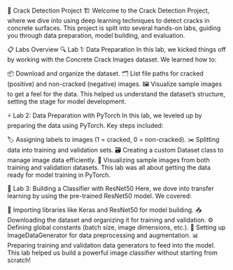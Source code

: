 🚧 Crack Detection Project 🏗️
Welcome to the Crack Detection Project, where we dive into using deep learning techniques to detect cracks in concrete surfaces. This project is split into several hands-on labs, guiding you through data preparation, model building, and evaluation.

📋 Labs Overview
🔍 Lab 1: Data Preparation
In this lab, we kicked things off by working with the Concrete Crack Images dataset. We learned how to:

📦 Download and organize the dataset.
🗂️ List file paths for cracked (positive) and non-cracked (negative) images.
🖼️ Visualize sample images to get a feel for the data.
This helped us understand the dataset’s structure, setting the stage for model development.

⚡ Lab 2: Data Preparation with PyTorch
In this lab, we leveled up by preparing the data using PyTorch. Key steps included:

🏷️ Assigning labels to images (1 = cracked, 0 = non-cracked).
✂️ Splitting data into training and validation sets.
🗃️ Creating a custom Dataset class to manage image data efficiently.
👀 Visualizing sample images from both training and validation datasets.
This lab was all about getting the data ready for model training in PyTorch.

🤖 Lab 3: Building a Classifier with ResNet50
Here, we dove into transfer learning by using the pre-trained ResNet50 model. We covered:

🚀 Importing libraries like Keras and ResNet50 for model building.
📥 Downloading the dataset and organizing it for training and validation.
⚙️ Defining global constants (batch size, image dimensions, etc.).
🔄 Setting up ImageDataGenerator for data preprocessing and augmentation.
📊 Preparing training and validation data generators to feed into the model.
This lab helped us build a powerful image classifier without starting from scratch!
